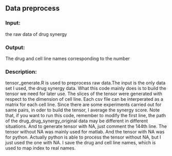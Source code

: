 
## Data preprocess


### Input: 

the raw data of drug synergy


### Output: 

The drug and cell line names corresponding to the number


### Description:

tensor_generate.R is used to preprocess raw data.The input is the 
only data set I used, the drug synergy data. What this code mainly
does is to build the tensor we need for later use. The slices of the 
tensor were generated with respect to the dimension of cell line. Each 
csv file can be interperated as a matrix for each cell line. Since there 
are some experiments carried out for same pairs, in oder to build the tensor, 
I average the synergy score. Note that, if you want to run this code, remember 
to modify the first line, the path of the drug_drug_synergy_original data may 
be different in different situations. And to generate tensor with NA, just
comment the 144th line. The tensor without NA was mainly used for matlab. And the 
tensor with NA was for python. Actually python is able to process the tensor without 
NA, but I just used the one with NA. I save the drug and cell line names, which is used 
to map index to real names.